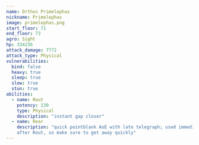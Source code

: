 ```yaml
---
name: Orthos Primelephas
nickname: Primelephas
image: primelephas.png
start_floor: 71
end_floor: 73
agro: Sight
hp: 334236
attack_damage: 7772
attack_type: Physical
vulnerabilities:
  bind: false
  heavy: true
  sleep: true
  slow: true
  stun: true
abilities:
  - name: Rout
    potency: 130
    type: Physical
    description: "instant gap closer"
  - name: Rear
    description: "quick pointblank AoE with late telegraph; used immediately
    after Rout, so make sure to get away quickly"
---
```

